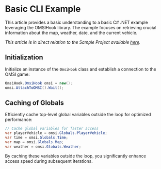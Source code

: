 # Basic CLI Example

This article provides a basic understanding to a basic C# .NET example leveraging the OMSIHook library. The example focuses on retrieving crucial information about the map, weather, date, and the current vehicle.

_This article is in direct relation to the Sample Project available [here](https://github.com/space928/Omsi-Extensions/tree/main/_OmsiHookExamples/Basic_CLI)._

## Initialization

Initialize an instance of the `OmsiHook` class and establish a connection to the OMSI game:

```cs
OmsiHook.OmsiHook omsi = new();
omsi.AttachToOMSI().Wait();
```

## Caching of Globals

Efficiently cache top-level global variables outside the loop for optimized performance:

```cs
// Cache global variables for faster access
var playerVehicle = omsi.Globals.PlayerVehicle;
var time = omsi.Globals.Time;
var map = omsi.Globals.Map;
var weather = omsi.Globals.Weather;
```

By caching these variables outside the loop, you significantly enhance access speed during subsequent iterations.